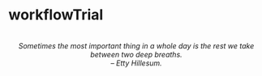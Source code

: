 # workflowTrial
<!-- QUOTE:START -->
<p align="center"><br><i>Sometimes the most important thing in a whole day is the rest we take between two deep breaths.</i><br><i>– Etty Hillesum.</i><br></p>
<!-- QUOTE:END -->

